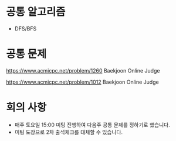 # 공통 알고리즘
- DFS/BFS

# 공통 문제

https://www.acmicpc.net/problem/1260
Baekjoon Online Judge

https://www.acmicpc.net/problem/1012
Baekjoon Online Judge

# 회의 사항
- 매주 토요일 15:00 미팅 진행하여 다음주 공통 문제를 정하기로 했습니다.
- 미팅 도장으로 2차 출석체크를 대체할 수 있습니다.
